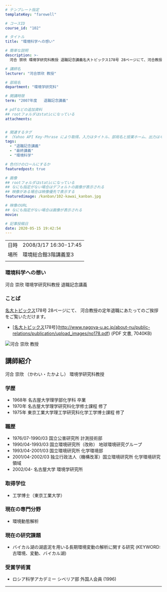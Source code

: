 ```yaml
---
# テンプレート指定
templateKey: "farewell"

# コースID
course_id: "102"

# タイトル
title: "環境科学への想い"

# 簡単な説明
description: >-
  河合 崇欣 環境学研究科教授 退職記念講義名大トピックス178号 28ページにて、河合教授の定年退職にあたってのご挨拶をご覧いただけます。* [名大トピックス178号](http://www.nagoya-u.ac.jp/about-nu/public-relations/publication/upload_images/no178.pdf) (PDF 文書, 7040KB) ....

# 講師名
lecturer: "河合崇欣 教授"

# 部局名
department: "環境学研究科"

# 開講時限
term: "2007年度	退職記念講義"

# pdfなどの追加資料
## rootフォルダはstaticになっている
attachments:


# 関連するタグ
# （Yahoo API Key-Phrase により取得。入力はタイトル、部局名と授業ホーム、出力はキーフレーズ（tags））
tags:
  - "退職記念講義"
  - "最終講義"
  - "環境科学"

# 色付けのロールにするか
featuredpost: true

# 画像
## rootフォルダはstaticになっている
## なにも指定がない場合はデフォルトの画像が表示される
## 映像がある場合は映像優先で表示する
featuredimage: /kanban/102-kawai_kanban.jpg

# 映像のURL
## なにも指定がない場合は画像が表示される
movie: 

# 記事投稿日
date: 2020-05-15 19:42:54
---
```


|   |   |
|---|---|
| 日時 | 2008/3/17  16:30-17:45 |
| 場所 | 環境総合館3階講義室3 |
|   |   |


### 環境科学への想い

河合 崇欣 環境学研究科教授 退職記念講義

### ことば

[名大トピックス](http://www.nagoya-u.ac.jp/about-nu/public-relations/publication/topics-archive.html)178号 28ページにて、
河合教授の定年退職にあたってのご挨拶をご覧いただけます。

* [[名大トピックス](http://www.nagoya-u.ac.jp/about-nu/public-relations/publication/topics-archive.html)178号](http://www.nagoya-u.ac.jp/about-nu/public-relations/publication/upload_images/no178.pdf) (PDF 文書, 7040KB)


![河合 崇欣 教授](https://ocw.nagoya-u.jp/files/102/kawai_kao.jpg)  

## 講師紹介

河合 崇欣 （かわい・たかよし） 環境学研究科教授 

### 学歴

  * 1968年 名古屋大学理学部化学科 卒業
  * 1970年 名古屋大学理学研究科化学修士課程 修了
  * 1975年 東京工業大学理工学研究科化学工学博士課程 修了

### 職歴

  * 1976/07-1990/03 国立公害研究所 計測技術部
  * 1990/04-1993/03 国立環境研究所（改称） 地球環境研究グループ
  * 1993/04-2001/03 国立環境研究所 化学環境部
  * 2001/04-2002/03 独立行政法人（機構改革）国立環境研究所 化学環境研究領域
  * 2002/04- 名古屋大学 環境学研究所

### 取得学位

  * 工学博士（東京工業大学）

### 現在の専門分野

  * 環境動態解析

### 現在の研究課題

  * バイカル湖の湖底泥を用いる長期環境変動の解析に関する研究 (KEYWORD:古環境、変動、バイカル湖)

### 受賞学術賞

  * ロシア科学アカデミー シベリア部 外国人会員 (1996)





-----